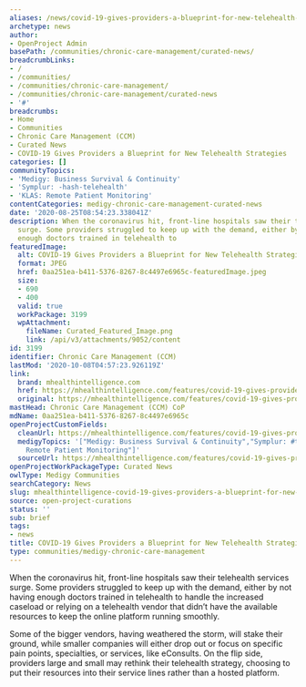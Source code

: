 ```yaml
---
aliases: /news/covid-19-gives-providers-a-blueprint-for-new-telehealth-strategies
archetype: news
author:
- OpenProject Admin
basePath: /communities/chronic-care-management/curated-news/
breadcrumbLinks:
- /
- /communities/
- /communities/chronic-care-management/
- /communities/chronic-care-management/curated-news
- '#'
breadcrumbs:
- Home
- Communities
- Chronic Care Management (CCM)
- Curated News
- COVID-19 Gives Providers a Blueprint for New Telehealth Strategies
categories: []
communityTopics:
- 'Medigy: Business Survival & Continuity'
- 'Symplur: -hash-telehealth'
- 'KLAS: Remote Patient Monitoring'
contentCategories: medigy-chronic-care-management-curated-news
date: '2020-08-25T08:54:23.338041Z'
description: When the coronavirus hit, front-line hospitals saw their telehealth services
  surge. Some providers struggled to keep up with the demand, either by not having
  enough doctors trained in telehealth to
featuredImage:
  alt: COVID-19 Gives Providers a Blueprint for New Telehealth Strategies
  format: JPEG
  href: 0aa251ea-b411-5376-8267-8c4497e6965c-featuredImage.jpeg
  size:
  - 690
  - 400
  valid: true
  workPackage: 3199
  wpAttachment:
    fileName: Curated_Featured_Image.png
    link: /api/v3/attachments/9052/content
id: 3199
identifier: Chronic Care Management (CCM)
lastMod: '2020-10-08T04:57:23.926119Z'
link:
  brand: mhealthintelligence.com
  href: https://mhealthintelligence.com/features/covid-19-gives-providers-a-blueprint-for-new-telehealth-strategies
  original: https://mhealthintelligence.com/features/covid-19-gives-providers-a-blueprint-for-new-telehealth-strategies
mastHead: Chronic Care Management (CCM) CoP
mdName: 0aa251ea-b411-5376-8267-8c4497e6965c
openProjectCustomFields:
  cleanUrl: https://mhealthintelligence.com/features/covid-19-gives-providers-a-blueprint-for-new-telehealth-strategies
  medigyTopics: '["Medigy: Business Survival & Continuity","Symplur: #telehealth","KLAS:
    Remote Patient Monitoring"]'
  sourceUrl: https://mhealthintelligence.com/features/covid-19-gives-providers-a-blueprint-for-new-telehealth-strategies
openProjectWorkPackageType: Curated News
owlType: Medigy Communities
searchCategory: News
slug: mhealthintelligence-covid-19-gives-providers-a-blueprint-for-new-telehealth-strategies
source: open-project-curations
status: ''
sub: brief
tags:
- news
title: COVID-19 Gives Providers a Blueprint for New Telehealth Strategies
type: communities/medigy-chronic-care-management
---
```


When the coronavirus hit, front-line hospitals saw their telehealth services surge. Some providers struggled to keep up with the demand, either by not having enough doctors trained in telehealth to handle the increased caseload or relying on a telehealth vendor that didn’t have the available resources to keep the online platform running smoothly. 

Some of the bigger vendors, having weathered the storm, will stake their ground, while smaller companies will either drop out or focus on specific pain points, specialties, or services, like eConsults. On the flip side, providers large and small may rethink their telehealth strategy, choosing to put their resources into their service lines rather than a hosted platform.